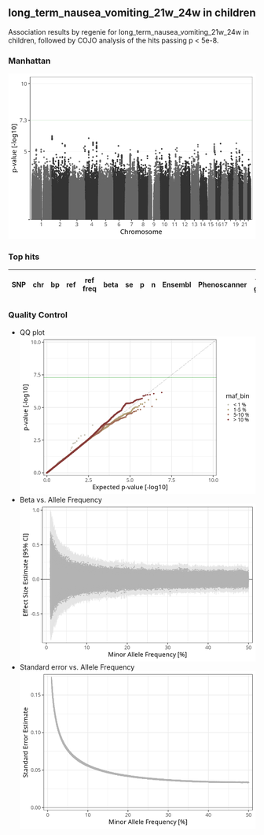 ## long_term_nausea_vomiting_21w_24w in children
Association results by regenie for long_term_nausea_vomiting_21w_24w in children, followed by COJO analysis of the hits passing p < 5e-8.
### Manhattan
![](figures/pop_children_pheno_long_term_nausea_vomiting_21w_24w_mh.png)
### Top hits
| SNP | chr | bp | ref | ref freq | beta | se | p | n | Ensembl | Phenoscanner | freq geno | b joint | b joint se | p joint | ld r |
| --- | --- | -- | --- | -------- | ---- | -- | - | - | ------- | ------------ | --------- | ------- | ---------- | ------- | ---- |
### Quality Control
- QQ plot
![](figures/pop_children_pheno_long_term_nausea_vomiting_21w_24w_qq.png)
- Beta vs. Allele Frequency
![](figures/pop_children_pheno_long_term_nausea_vomiting_21w_24w_beta_af.png)
- Standard error vs. Allele Frequency
![](figures/pop_children_pheno_long_term_nausea_vomiting_21w_24w_se_af.png)
